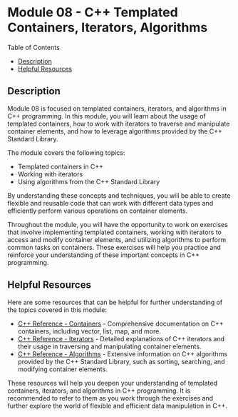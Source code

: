 # Module 08 - C++ Templated Containers, Iterators, Algorithms

Table of Contents
- [Description](#description)
- [Helpful Resources](#helpful-resources)

## Description
Module 08 is focused on templated containers, iterators, and algorithms in C++ programming. In this module, you will learn about the usage of templated containers, how to work with iterators to traverse and manipulate container elements, and how to leverage algorithms provided by the C++ Standard Library.

The module covers the following topics:
- Templated containers in C++
- Working with iterators
- Using algorithms from the C++ Standard Library

By understanding these concepts and techniques, you will be able to create flexible and reusable code that can work with different data types and efficiently perform various operations on container elements.

Throughout the module, you will have the opportunity to work on exercises that involve implementing templated containers, working with iterators to access and modify container elements, and utilizing algorithms to perform common tasks on containers. These exercises will help you practice and reinforce your understanding of these important concepts in C++ programming.

## Helpful Resources
Here are some resources that can be helpful for further understanding of the topics covered in this module:

- [C++ Reference - Containers](https://en.cppreference.com/w/cpp/container) - Comprehensive documentation on C++ containers, including vector, list, map, and more.
- [C++ Reference - Iterators](https://en.cppreference.com/w/cpp/iterator) - Detailed explanations of C++ iterators and their usage in traversing and manipulating container elements.
- [C++ Reference - Algorithms](https://en.cppreference.com/w/cpp/algorithm) - Extensive information on C++ algorithms provided by the C++ Standard Library, such as sorting, searching, and modifying container elements.

These resources will help you deepen your understanding of templated containers, iterators, and algorithms in C++ programming. It is recommended to refer to them as you work through the exercises and further explore the world of flexible and efficient data manipulation in C++.
